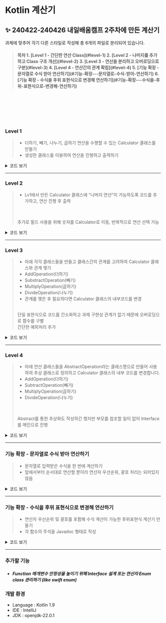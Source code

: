 # Kotlin 계산기

## ✨ 240422-240426 내일배움캠프 2주차에 만든 계산기

과제에 맞추어 각기 다른 스타일로 작성해 총 6개의 파일로 분리되어 있습니다.
> <h4>목차
> 1. [Level 1 - 간단한 연산 Class](#level-1)
> 2. [Level 2 - 나머지를 추가하고 Class 구조 개선](#level-2)
> 3. [Level 3 - 연산을 분리하고 오버로딩으로 구분](#level-3)
> 4. [Level 4 - 연산간의 관계 확립](#level-4)
> 5. [기능 확장 - 문자열로 수식 받아 연산하기](#기능-확장---문자열로-수식-받아-연산하기)
> 6. [기능 확장 - 수식을 후위 표현식으로 변경해 연산하기](#기능-확장---수식을-후위-표현식으로-변경해-연산하기)

<br/>
<br/>
<br/>
<br/>
<br/>

### Level 1

>- 더하기, 빼기, 나누기, 곱하기 연산을 수행할 수 있는 Calculator 클래스를 만들기
>- 생성한 클래스를 이용하여 연산을 진행하고 출력하기

<details><summary>코드 보기</summary>

[Level1.kt](src/Level1.kt)
```kotlin
class Calculator {
    fun add(a: Int, b: Int): Int {
        return a + b
    }

    /* fun subtract(a: Int, b: Int): Int ... */
}
```
</details>

---

### Level 2

>- Lv1에서 만든 Calculator 클래스에 “나머지 연산”이 가능하도록 코드를 추가하고, 연산 진행 후 출력
><br/>
><br/>
>추가로 필드 사용을 위해 숫자를 Calculator로 이동, 반복적으로 연산 선택 가능 

<details><summary>코드 보기</summary>

[Level2.kt](src/Level2.kt)
```kotlin
// 연산 기능 구현부
class Calculator {
  var num1: Int
  var num2: Int

  init {
    println("계산기에 저장할 첫번째 숫자 입력")
    num1 = readln().toInt()
    println("계산기에 저장할 두번째 숫자 입력")
    num2 = readln().toInt()
  }

  fun showAddResult() { println("$num1 + $num2 = ${num1 + num2}") }

  /* fun showSubtractResult() { ... } */

  fun operate(operator: String) {
    when (operator) {
      "+" -> showAddResult()
      /* ... */
    }
  }
}
```
```kotlin
// 출력부 (fun main)
val calculator = Level2.Calculator()
var operator = ""

while (operator != "Q") {
  println("(+, -, *, /, %) 끝내려면 Q 입력")
  operator = readln()

  calculator.operate(operator)
}
```
</details>

---

### Level 3

>- 아래 각각 클래스들을 만들고 클래스간의 관계를 고려하여 Calculator 클래스와 관계 맺기
>  - AddOperation(더하기)
>  - SubstractOperation(빼기)
>  - MultiplyOperation(곱하기)
>  - DivideOperation(나누기)
>  - 관계를 맺은 후 필요하다면 Calculator 클래스의 내부코드를 변경<br/>
>  <br/>
>단일 표현식으로 코드를 간소화하고 과제 구현상 관계가 없기 때문에 오버로딩으로 함수를 구별<br/>
>간단한 예외처리 추가

<details><summary>코드 보기</summary>

[Level3.kt](src/Level3.kt)
```kotlin
// 구현부
class Calculator {
  class AddOperation {
    fun operate(num1: Double, num2: Double): Double = num1 + num2
  }
  
  /* class SubtractOperation { ... } */

  fun operation(operation: AddOperation): Double = round(operation.operate(num1, num2) * 100.0) / 100.0

  /* fun operation(operation: SubtractOperation): Double = ... */
}
```

```kotlin
// 출력부
try {
  val operationResult = when (operator) {
    "+" -> calculator.operation(Level3.Calculator.AddOperation())
    /* "-" -> { calculator.operation( ... ) } */
    else -> throw IllegalArgumentException("Unknown operator: $operator")
  }

  println("${calculator.num1} $operator ${calculator.num2} 결과는 $operationResult 입니다")
} catch (e: Throwable) { println("에러 발생!! ${e.message}") }
```

```kotlin
throw IllegalArgumentException("Division by zero")
throw IllegalArgumentException("Modulo by zero")
```
</details>

---

### Level 4

> - 아래 연산 클래스들을 AbstractOperation라는 클래스명으로 만들어 사용하여 추상 클래스로 정의하고 Calculator 클래스의 내부 코드를 변경합니다.
>  - AddOperation(더하기)
>  - SubtractOperation(빼기)
>  - MultiplyOperation(곱하기)
>  - DivideOperation(나누기)
> <br/>
> <br/>
>Abstract를 통한 추상화도 작성하긴 했지만 부모를 참조할 일이 없어 Interface를 메인으로 진행

<details><summary>코드 보기</summary>

[Level4.kt](src/Level4.kt)
```kotlin
class Calculator {
  interface Operation { fun operate(num1: Double, num2: Double): Double }
  
  class AddOperation: Operation { override fun operate(num1: Double, num2: Double): Double = num1 + num2 }
  /* class SubtractOperation: Operation { ... } */
  
  fun operation(operation: Operation): Double = round(operation.operate(num1, num2) * 100.0) / 100.0
}
```
</details>

---

### 기능 확장 - 문자열로 수식 받아 연산하기

> - 문자열로 입력받은 수식을 한 번에 계산하기
> - 앞에서부터 순서대로 연산할 뿐이라 연산자 우선순위, 괄호 처리는 되어있지 않음

<details><summary>코드 보기</summary>

[Level4Expansion.kt](src/Level4Expansion.kt)
```kotlin
fun operateWithPrint(input: String) {
  var result = 0.0

  Regex("""\d+|\S""").findAll(input).toList().map { it.value }.let { matchResults ->
    // Guard clause
    if (matchResults.count() < 3) { throw Exception("수가 적어 연산이 불가능합니다.") }
    if (!matchResults.last().single().isDigit()) { throw Exception("수식이 완성되지 않았습니다.") }

    result = matchResults.first().toDouble()

    matchResults.forEachIndexed { index, value ->
      // 피연산자는 패스
      if (index % 2 == 0) { return@forEachIndexed }

      val firstNum = result
      val secondNum = matchResults[index + 1].toDouble()
      result = when (value) {
        "+" -> firstNum + secondNum
        /* "-" -> { ... } */
        else -> throw Exception("${value}는 틀린 연산자입니다.")
      }
    }
  }

  println("$input 계산 결과는 $result 입니다.")
}
```
</details>

---

### 기능 확장 - 수식을 후위 표현식으로 변경해 연산하기

> - 연산자 우선순위 및 괄호를 포함해 수식 계산이 가능한 후위표현식 계산기 만들기
> - 각 함수의 주석을 Javadoc 형태로 작성

<details><summary>코드 보기</summary>

[Level4PostFix.kt](src/Level4PostFix.kt)
```kotlin
/**
 * 중위 표현식이 담긴 List<String> 을 후위 표현식으로 바꾼 List<String> 으로 반환하는 계산용 함수
 * 자료구조 참고: https://chanos.tistory.com/entry/%EC%9E%90%EB%A3%8C%EA%B5%AC%EC%A1%B0-%EC%8A%A4%ED%83%9D-%EC%98%88%EC%A0%9C-%EC%A4%91%EC%9C%84-%ED%91%9C%EA%B8%B0infix%EB%A5%BC-%ED%9B%84%EC%9C%84-%ED%91%9C%EA%B8%B0postfix%EB%A1%9C-%EB%B3%80%ED%99%98%ED%95%98%EA%B8%B0
 *
 * @return 중위 표기식을 후위 표기식으로 바꾼 List
 */
private fun List<String>.toPostFixList(): List<String> {
    // 후위 연산 저장중인 List, 최종적으로 반환됨
    val tempPostFixList = mutableListOf<String>()
    // 우선 순위에 맞춰서 관리중인 Stack
    val operatorList = mutableListOf<String>()

    if (this.count() < 3) throw IllegalArgumentException("연산 식이 부족합니다")

    // 숫자와 연산자를 적절하게 tempPostFixList, operatorList 에 저장함
    this.forEach { value ->
        when (value) {
            // 우선순위 높은 연산자는 그냥 바로 추가
            "*", "/", "%", "(" -> operatorList.add(value)
            // 우선순위가 떨어지는 연산자는
            // 1. 연산자 리스트가 비어있으면 바로 추가
            // 2. 연산자 리스트가 차있으면 처음 만나는 고우선순위 연산자를 후위 표기 리스트로 빼고 그 자리를 채움
            "+", "-" -> {
                if (operatorList.isEmpty()) operatorList.add(value)
                else {
                    if (operatorList.last().let { it == "*" || it == "/" || it == "%" }) {
                        tempPostFixList.add(operatorList.removeLast())
                    }
                    operatorList.add(value)
                }
            }
            // 괄호가 닫히면 열린 괄호를 찾을 때 까지의 연산자를 다 후위 표기 리스트로 넣어버림
            ")" -> {
                while (operatorList.last() != "(") {
                    tempPostFixList.add(operatorList.removeLast())
                }
                // 처리하고 남은 "(" 도 제거함
                operatorList.removeLast()
            }
            else -> tempPostFixList.add(value)
        }
    }
  
    // operatorList에 남아있던 마지막 연산자들을 추가해줌
    while (operatorList.isNotEmpty()) { tempPostFixList.add(operatorList.removeLast()) }

    return tempPostFixList
}
```
```kotlin
/**
 * 후위 표현식을 계산합니다.
 *
 * @param postFixList: 후위 표현식으로 숫자, 연산자를 저장한 리스트
 * @return 후위 표현식을 계산 완료한 값
 */
private fun calculateWithPostFix(postFixList: List<String>): Double {
    val tempPostFixList = postFixList.toMutableList()
    val stackLikeForCalculate = mutableListOf<Double>()

    tempPostFixList.forEach {
        when (it) {
            "+", "-", "*", "/", "%" -> {
                val num1 = stackLikeForCalculate.removeLast()
                val num2 = stackLikeForCalculate.removeLast()

                stackLikeForCalculate.add(
                    when (it) {
                        "+" -> num1 + num2
                        /* "-" -> { ... } */
                        else -> throw Exception("연산자 처리 에러")
                    }
                )
            }
            else -> stackLikeForCalculate.add(it.toDouble())
        }
    }

    return stackLikeForCalculate.removeLast()
}
```
</details>

---

### 추가할 기능

- <h5>Function 매개변수 안정성을 높이기 위해 Interface 설계 또는 연산자 Enum class 관리하기 (like swift enum)



### 개발 환경

- Language : Kotlin 1.9
- IDE : IntelliJ
- JDK : openjdk-22.0.1
